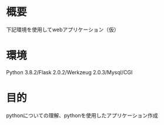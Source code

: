 <h1> 概要 </h1>
下記環境を使用してwebアプリケーション（仮）

<h1> 環境 </h1>
Python 3.8.2/Flask 2.0.2/Werkzeug 2.0.3/Mysql/CGI

<h1> 目的 </h1>
pythonについての理解、pythonを使用したアプリケーション作成
